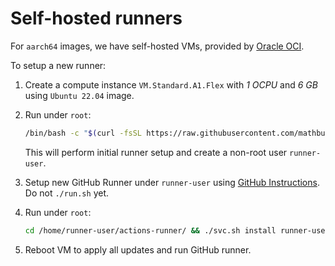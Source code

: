 # Self-hosted runners

For `aarch64` images, we have self-hosted VMs, provided by [Oracle OCI](https://www.oracle.com/cloud/).

To setup a new runner:

1. Create a compute instance `VM.Standard.A1.Flex` with _1 OCPU_ and _6 GB_ using `Ubuntu 22.04` image.
2. Run under `root`:

   ```bash
   /bin/bash -c "$(curl -fsSL https://raw.githubusercontent.com/mathbunnyru/docker-stacks/asalikhov/new_build_system/aarch64-runner/setup.sh)"
   ```

   This will perform initial runner setup and create a non-root user `runner-user`.

3. Setup new GitHub Runner under `runner-user` using [GitHub Instructions](https://github.com/jupyter/docker-stacks/settings/actions/runners/new?arch=arm64&os=linux).
   Do not `./run.sh` yet.
4. Run under `root`:

   ```bash
   cd /home/runner-user/actions-runner/ && ./svc.sh install runner-user
   ```

5. Reboot VM to apply all updates and run GitHub runner.
